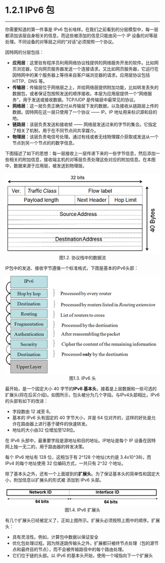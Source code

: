 # 1.2.1 IPv6 包
-----------
你需要知道的第一件事是 IPv6 包长啥样。在我们之前看到的分层模型中，每一层都添加该层自身相关的信息，而这些被添加的信息只能由另一个 IP 设备的对等层处理。不同设备的对等层之间的“对话”必须按照一个协议。

因特网的分层包括：
* **应用层**：这里驻有程序员利用网络协议栈提供的网络服务开发的软件。比如网页浏览器，它向网页服务器发送一个连接请求。又比如网页服务器，它运行在因特网中的某个服务器上等待来自客户端浏览器的请求。应用层协议包括 HTTP、DNS 等。
* **传输层**：传输层位于网络层之上，并给网络层提供附加功能，比如转发丢失的数据包，或者保证包按照发送的顺序接收。本层为应用层提供一个“网络服务”，用于发送或接收数据。TCP/UDP 是传输层中最常见的协议。
* **网络层**：这一层负责正确交付从传输层下发的数据，以及接收从链路层上传的数据。因特网在这一层只使用了一个协议 —— IP。IP 地址用来标识源和目的地。
* **链路层**：该层负责发送和接收帧 —— 网络层发送过来的字节的集合。它指定了相关了机制，用于在不同节点间共享媒介。
* **物理层**：该层负责电信号处理。通过有线或者无线物理媒介获取或发送从一个节点到另一个节点的的数字信息。

下图描述了如下的思想：每一层接收上一层传递下来的一些字节信息，然后添加一些相关的附加信息，接收端主机的对等层负责处理这些对应的附加信息。在本图中，数据来源于应用层，被发送到物理层。

<center><img src="images/iot_in_five_days/1/image002.png" /></center>
<center>图1.2. 协议栈中的数据流</center>

IP包中的发送、接收字节遵循一个标准格式，下图是基本的IPv6头部：

<center>
<img src="images/iot_in_five_days/1/image003.png" />
</center>
<center>
图1.3. IPv6 头
</center>

最开始，是一个固定大小 40 字节的**IPv6 基本头**，接着是上层数据和一些可选的扩展头(将在后买介绍)。如图所示，包头被分为几个字段。与IPv4头部相比，IPv6 的头部有如下的改进：
* 字段数由 12 减至 8。
* 基本的 IPv6 头有固定的 40 字节大小，并是 64 位对齐的，这样的好处是允许在路由器上进行基于硬件的快速转发。
* 地址的大小由32 位增加至128位。

在 IPv6 头部中，最重要字段是源地址和目的地址。IP地址是每个 IP 设备在因特网上独一无二的，用于路由器的转发决策。

每个 IPv6 地址有 128 位，这相当于有 2^128 个地址(大约是 3.4x10^38)，而 IPv4 的每个地址使用 32 位编码方式，一共只有 2^32 个地址。

除了基本头之外，还有一个上面提到的**扩展头**。为了保证基本头的简单性和固定大小，附加信息以扩展头的形式被
添加到 IPv6 头部。

<center>
<img src="images/iot_in_five_days/1/image004.png" />
</center>

<center>
图1.4. IPv6 扩展头
</center>

有几个扩展头已经被定义了，正如上图所示。扩展头必须按照上图中的顺序。扩展头：
* 具有灵活性。例如，计算包中数据以保证安全
* 优化包处理过程。因为除逐跳传输头之外，扩展都只被终节点处理（包的源节点和最终目的节点），而不会被传输路径中的每个路由处理。
* 它们位于链的头部。以 IPv6 的基本头开始，使用一个域指向下一个扩展头